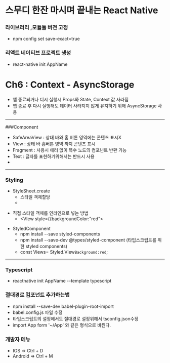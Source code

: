 # 스무디 한잔 마시며 끝내는 React Native

### 라이브러리 ,모듈들 버전 고정
- npm config set save-exact=true

### 리액트 네이티브 프로젝트 생성
- react-native init AppName

# Ch6 : Context - AsyncStorage
- 앱 종료되거나 디시 실행시 Props와 State, Context 값 사라짐
- 앱 종료 후 다시 실행해도 데이터 사라지지 않게 유지하기 위해 AsyncStorage 사용

<hr/>
###Component

- SafeAreaView : 상태 바와 홈 버튼 영역에는 콘텐츠 표시X
- View : 상태 바 홈버튼 영역 까지 콘텐츠 표시
- Fragment : 사용시 에러 없이 복수 노드의 컴포넌트 반환 가능
- Text : 글자를 표현하기위해서는 반드시 사용
- 
<hr/>

### Styling
* StyleSheet.create
  * 스타일 객체할당
  * <View style={style.container}>
 
+ 직접 스타일 객체를 인라인으로 넣는 방법
  + <VIew style={{backgroundColor:"red">

* StyledComponent
  * npm install --save styled-components
  * npm install --save-dev @types/styled-component (타입스크립트를 위한 styled components)
  * const Views= Styled.View`Background:red`;
  
<hr/>

### Typescript
- reactnative init AppName --template typescript
  
### 절대경로 컴포넌트 추가하는법
- npm install --save-dev babel-plugin-root-import
- babel.config.js 파일 수정
- 타입스크립트의 설정에서도 절대경로 설정위해서 tsconfig.json수정
- import App form '~/App' 와 같은 형식으로 바뀐다.

### 개발자 메뉴
- IOS => Ctrl + D
- Android => Ctrl + M
